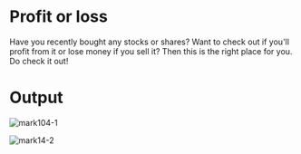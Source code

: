 # Profit or loss
 
Have you recently bought any stocks or shares? Want to check out if you'll profit from it or lose money if you sell it? Then this is the right place for you. Do check it out!

# Output

![mark104-1](https://user-images.githubusercontent.com/59699631/189342273-832dc2b2-5d39-410c-a149-4c923ed718e3.png)

![mark14-2](https://user-images.githubusercontent.com/59699631/189342332-7e8019b0-ee85-4a33-b0b3-8bc78c84b890.png)
